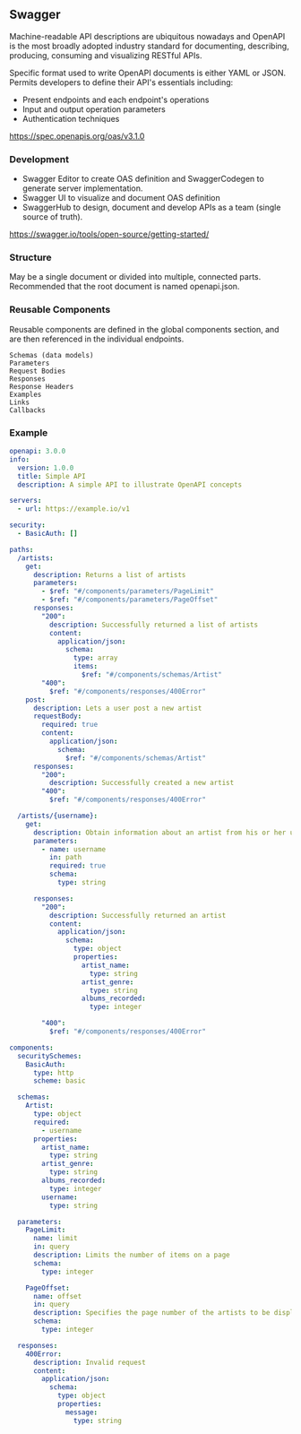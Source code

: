## Swagger

Machine-readable API descriptions are ubiquitous nowadays and OpenAPI is the most broadly adopted industry standard for documenting, describing, producing, consuming and visualizing RESTful APIs.

Specific format used to write OpenAPI documents is either YAML or JSON. Permits developers to define their API's essentials including:

- Present endpoints and each endpoint's operations
- Input and output operation parameters
- Authentication techniques

https://spec.openapis.org/oas/v3.1.0

### Development

- Swagger Editor to create OAS definition and SwaggerCodegen to generate server implementation.
- Swagger UI to visualize and document OAS definition
- SwaggerHub to design, document and develop APIs as a team (single source of truth).

https://swagger.io/tools/open-source/getting-started/

### Structure

May be a single document or divided into multiple, connected parts. Recommended that the root document is named openapi.json.

### Reusable Components

Reusable components are defined in the global components section, and are then referenced in the individual endpoints.

```
Schemas (data models)
Parameters
Request Bodies
Responses
Response Headers
Examples
Links
Callbacks
```

### Example

```yaml
openapi: 3.0.0
info:
  version: 1.0.0
  title: Simple API
  description: A simple API to illustrate OpenAPI concepts

servers:
  - url: https://example.io/v1

security:
  - BasicAuth: []

paths:
  /artists:
    get:
      description: Returns a list of artists
      parameters:
        - $ref: "#/components/parameters/PageLimit"
        - $ref: "#/components/parameters/PageOffset"
      responses:
        "200":
          description: Successfully returned a list of artists
          content:
            application/json:
              schema:
                type: array
                items:
                  $ref: "#/components/schemas/Artist"
        "400":
          $ref: "#/components/responses/400Error"
    post:
      description: Lets a user post a new artist
      requestBody:
        required: true
        content:
          application/json:
            schema:
              $ref: "#/components/schemas/Artist"
      responses:
        "200":
          description: Successfully created a new artist
        "400":
          $ref: "#/components/responses/400Error"

  /artists/{username}:
    get:
      description: Obtain information about an artist from his or her unique username
      parameters:
        - name: username
          in: path
          required: true
          schema:
            type: string

      responses:
        "200":
          description: Successfully returned an artist
          content:
            application/json:
              schema:
                type: object
                properties:
                  artist_name:
                    type: string
                  artist_genre:
                    type: string
                  albums_recorded:
                    type: integer

        "400":
          $ref: "#/components/responses/400Error"

components:
  securitySchemes:
    BasicAuth:
      type: http
      scheme: basic

  schemas:
    Artist:
      type: object
      required:
        - username
      properties:
        artist_name:
          type: string
        artist_genre:
          type: string
        albums_recorded:
          type: integer
        username:
          type: string

  parameters:
    PageLimit:
      name: limit
      in: query
      description: Limits the number of items on a page
      schema:
        type: integer

    PageOffset:
      name: offset
      in: query
      description: Specifies the page number of the artists to be displayed
      schema:
        type: integer

  responses:
    400Error:
      description: Invalid request
      content:
        application/json:
          schema:
            type: object
            properties:
              message:
                type: string
```

